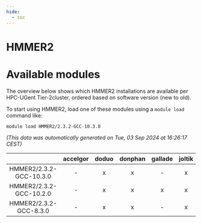 ```yaml
---
hide:
  - toc
---
```


HMMER2
======

# Available modules


The overview below shows which HMMER2 installations are available per HPC-UGent Tier-2cluster, ordered based on software version (new to old).

To start using HMMER2, load one of these modules using a `module load` command like:

```shell
module load HMMER2/2.3.2-GCC-10.3.0
```

*(This data was automatically generated on Tue, 03 Sep 2024 at 16:26:17 CEST)*  

| |accelgor|doduo|donphan|gallade|joltik|shinx|skitty|
| :---: | :---: | :---: | :---: | :---: | :---: | :---: | :---: |
|HMMER2/2.3.2-GCC-10.3.0|-|x|x|-|x|-|x|
|HMMER2/2.3.2-GCC-10.2.0|-|x|x|x|x|-|x|
|HMMER2/2.3.2-GCC-8.3.0|-|x|x|-|x|-|x|
